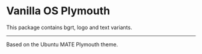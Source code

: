 # Vanilla OS Plymouth

This package contains bgrt, logo and text variants.

---

Based on the Ubuntu MATE Plymouth theme.
